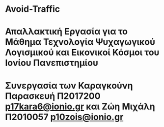 # Avoid-Traffic
# Απαλλακτική Εργασία για το Μάθημα Τεχνολογία Ψυχαγωγικού Λογισμικού και Εικονικοί Κόσμοι του Ιονίου Πανεπιστημίου
# Συνεργασία των Καραγκούνη Παρασκευή Π2017200 p17kara6@ionio.gr και Ζώη Μιχάλη Π2010057 p10zois@ionio.gr

